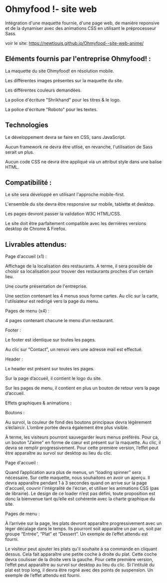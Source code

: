 
# Ohmyfood !- site web
Intégration d'une maquette fournie, d'une page web, de manière reponsive et de la dynamiser avec des animations CSS en utilisant le préprocesseur Sass.

voir le site: https://newtlouis.github.io/Ohmyfood--site-web-anime/

## Eléments fournis par l'entreprise Ohmyfood! :

La maquette du site Ohmyfood! en résolution mobile.

Les différentes images présentes sur la maquette du site.

Les différentes couleurs demandées.

La police d'écriture "Shrikhand" pour les titres & le logo.

La police d'écriture "Roboto" pour les textes.

## Technologies

Le développement devra se faire en CSS, sans JavaScript.

Aucun framework ne devra être utlisé, en revanche, l'utilisation de Sass serait un plus.

Aucun code CSS ne devra être appliqué via un attribut style dans une balise HTML.

## Compatibilité :

Le site sera développé en utilisant l'approche mobile-first.

L'ensemble du site devra être responsive sur mobile, tablette et desktop.

Les pages devront passer la validation W3C HTML/CSS.

Le site doit être parfaitement compatible avec les dernières versions desktop de Chrome & Firefox.

## Livrables attendus:

Page d'accueil (x1) :

Affichage de la localisation des restaurants. A terme, il sera possible de choisir sa localisation pour trouver des restaurants proches d'un certain lieu.

Une courte présentation de l'entreprise.

Une section contenant les 4 menus sous forme cartes. Au clic sur la carte, l'utilsiateur est redirigé vers la page du menu.

Pages de menu (x4) :

4 pages contenant chacune le menu d’un restaurant.

Footer :

Le footer est identique sur toutes les pages.

Au clic sur “Contact”, un renvoi vers une adresse mail est effectué.

Header :

Le header est présent sur toutes les pages.

Sur la page d’accueil, il contient le logo du site.

Sur les pages de menu, il contient en plus un bouton de retour vers la page d’accueil.

Effets graphiques & animations :

Boutons :

Au survol, la couleur de fond des boutons principaux devra légèrement s’éclaircir. L’ombre portée devra également être plus visible.

À terme, les visiteurs pourront sauvegarder leurs menus préférés. Pour ça, un bouton "J’aime" en forme de cœur est présent sur la maquette. Au clic, il devra se remplir progressivement. Pour cette première version, l’effet peut être apparaître au survol sur desktop au lieu du clic.

Page d'accueil :

Quand l’application aura plus de menus, un “loading spinner” sera nécessaire. Sur cette maquette, nous souhaitons en avoir un aperçu. Il devra apparaître pendant 1 à 3 secondes quand on arrive sur la page d'accueil, couvrir l'intégralité de l'écran, et utiliser les animations CSS (pas de librairie). Le design de ce loader n’est pas défini, toute proposition est donc la bienvenue tant qu’elle est cohérente avec la charte graphique du site.

Pages de menu :

À l’arrivée sur la page, les plats devront apparaître progressivement avec un léger décalage dans le temps. Ils pourront soit apparaître un par un, soit par groupe “Entrée”, “Plat” et “Dessert”. Un exemple de l’effet attendu est fourni.

Le visiteur peut ajouter les plats qu'il souhaite à sa commande en cliquant dessus. Cela fait apparaître une petite coche à droite du plat. Cette coche devra coulisser de la droite vers la gauche. Pour cette première version, l’effet peut apparaître au survol sur desktop au lieu du clic. Si l’intitulé du plat est trop long, il devra être rogné avec des points de suspension. Un exemple de l’effet attendu est fourni.
